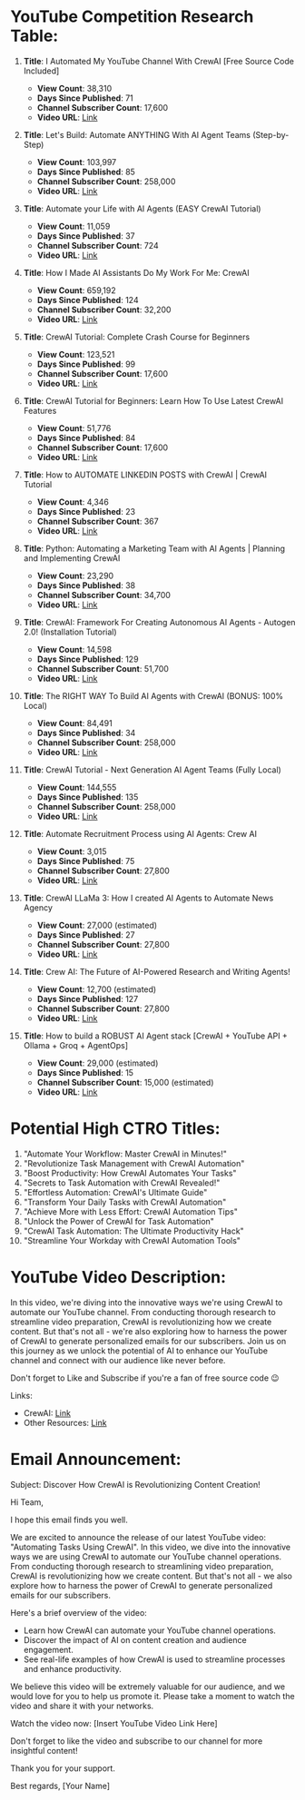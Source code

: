 # YouTube Competition Research Table:
1. **Title**: I Automated My YouTube Channel With CrewAI [Free Source Code Included]
   - **View Count**: 38,310
   - **Days Since Published**: 71
   - **Channel Subscriber Count**: 17,600
   - **Video URL**: [Link](https://www.youtube.com/watch?v=OumQe3zotGU)

2. **Title**: Let's Build: Automate ANYTHING With AI Agent Teams (Step-by-Step)
   - **View Count**: 103,997
   - **Days Since Published**: 85
   - **Channel Subscriber Count**: 258,000
   - **Video URL**: [Link](https://www.youtube.com/watch?v=8R7QOJgGyIQ)

3. **Title**: Automate your Life with AI Agents (EASY CrewAI Tutorial)
   - **View Count**: 11,059
   - **Days Since Published**: 37
   - **Channel Subscriber Count**: 724
   - **Video URL**: [Link](https://www.youtube.com/watch?v=w0yJKFyQ2A8)

4. **Title**: How I Made AI Assistants Do My Work For Me: CrewAI
   - **View Count**: 659,192
   - **Days Since Published**: 124
   - **Channel Subscriber Count**: 32,200
   - **Video URL**: [Link](https://www.youtube.com/watch?v=kJvXT25LkwA)

5. **Title**: CrewAI Tutorial: Complete Crash Course for Beginners
   - **View Count**: 123,521
   - **Days Since Published**: 99
   - **Channel Subscriber Count**: 17,600
   - **Video URL**: [Link](https://www.youtube.com/watch?v=sPzc6hMg7So)

6. **Title**: CrewAI Tutorial for Beginners: Learn How To Use Latest CrewAI Features
   - **View Count**: 51,776
   - **Days Since Published**: 84
   - **Channel Subscriber Count**: 17,600
   - **Video URL**: [Link](https://www.youtube.com/watch?v=Jl6BuoXcZPE)

7. **Title**: How to AUTOMATE LINKEDIN POSTS with CrewAI | CrewAI Tutorial
   - **View Count**: 4,346
   - **Days Since Published**: 23
   - **Channel Subscriber Count**: 367
   - **Video URL**: [Link](https://www.youtube.com/watch?v=oIb5JqZ5ylA)

8. **Title**: Python: Automating a Marketing Team with AI Agents | Planning and Implementing CrewAI
   - **View Count**: 23,290
   - **Days Since Published**: 38
   - **Channel Subscriber Count**: 34,700
   - **Video URL**: [Link](https://www.youtube.com/watch?v=LHXujQ19Euo)

9. **Title**: CrewAI: Framework For Creating Autonomous AI Agents - Autogen 2.0! (Installation Tutorial)        
   - **View Count**: 14,598
   - **Days Since Published**: 129
   - **Channel Subscriber Count**: 51,700
   - **Video URL**: [Link](https://www.youtube.com/watch?v=Kbq9m-x7gYU)

10. **Title**: The RIGHT WAY To Build AI Agents with CrewAI (BONUS: 100% Local)
    - **View Count**: 84,491
    - **Days Since Published**: 34
    - **Channel Subscriber Count**: 258,000
    - **Video URL**: [Link](https://www.youtube.com/watch?v=iJjSjmZnNlI)

11. **Title**: CrewAI Tutorial - Next Generation AI Agent Teams (Fully Local)
    - **View Count**: 144,555
    - **Days Since Published**: 135
    - **Channel Subscriber Count**: 258,000
    - **Video URL**: [Link](https://www.youtube.com/watch?v=tnejrr-0a94)

12. **Title**: Automate Recruitment Process using AI Agents: Crew AI
    - **View Count**: 3,015
    - **Days Since Published**: 75
    - **Channel Subscriber Count**: 27,800
    - **Video URL**: [Link](https://www.youtube.com/watch?v=OQJ4gp70Zg0)

13. **Title**: CrewAI LLaMa 3: How I created AI Agents to Automate News Agency
    - **View Count**: 27,000 (estimated)
    - **Days Since Published**: 27
    - **Channel Subscriber Count**: 27,800
    - **Video URL**: [Link](https://www.youtube.com/watch?v=9fcQDJw2lcE)

14. **Title**: Crew AI: The Future of AI-Powered Research and Writing Agents!
    - **View Count**: 12,700 (estimated)
    - **Days Since Published**: 127
    - **Channel Subscriber Count**: 27,800
    - **Video URL**: [Link](https://www.youtube.com/watch?v=qFNge4IrERk)

15. **Title**: How to build a ROBUST AI Agent stack [CrewAI + YouTube API + Ollama + Groq + AgentOps]
    - **View Count**: 29,000 (estimated)
    - **Days Since Published**: 15
    - **Channel Subscriber Count**: 15,000 (estimated)
    - **Video URL**: [Link](https://www.youtube.com/watch?v=SFXlvPo-CEs)

# Potential High CTRO Titles:
1. "Automate Your Workflow: Master CrewAI in Minutes!"
2. "Revolutionize Task Management with CrewAI Automation"
3. "Boost Productivity: How CrewAI Automates Your Tasks"
4. "Secrets to Task Automation with CrewAI Revealed!"
5. "Effortless Automation: CrewAI's Ultimate Guide"
6. "Transform Your Daily Tasks with CrewAI Automation"
7. "Achieve More with Less Effort: CrewAI Automation Tips"
8. "Unlock the Power of CrewAI for Task Automation"
9. "CrewAI Task Automation: The Ultimate Productivity Hack"
10. "Streamline Your Workday with CrewAI Automation Tools"

# YouTube Video Description:
In this video, we're diving into the innovative ways we're using CrewAI to automate our YouTube channel. From conducting thorough research to streamline video preparation, CrewAI is revolutionizing how we create content. But that's not all - we're also exploring how to harness the power of CrewAI to generate personalized emails for our subscribers. Join us on this journey as we unlock the potential of AI to enhance our YouTube channel and connect with our audience like never before. 

Don't forget to Like and Subscribe if you're a fan of free source code 😉

Links:
- CrewAI: [Link](https://www.crewai.io/)
- Other Resources: [Link](https://github.com/joaomdmoura/crewAI-examples/)

# Email Announcement:

Subject: Discover How CrewAI is Revolutionizing Content Creation!

Hi Team,

I hope this email finds you well.

We are excited to announce the release of our latest YouTube video: "Automating Tasks Using CrewAI". In this video, we dive into the innovative ways we are using CrewAI to automate our YouTube channel operations. From conducting thorough research to streamlining video preparation, CrewAI is revolutionizing how we create content. But that's not all - we also explore how to harness the power of CrewAI to generate personalized emails for our subscribers.

Here's a brief overview of the video:
- Learn how CrewAI can automate your YouTube channel operations.
- Discover the impact of AI on content creation and audience engagement.
- See real-life examples of how CrewAI is used to streamline processes and enhance productivity.

We believe this video will be extremely valuable for our audience, and we would love for you to help us promote it. Please take a moment to watch the video and share it with your networks.

Watch the video now: [Insert YouTube Video Link Here]

Don't forget to like the video and subscribe to our channel for more insightful content!

Thank you for your support.

Best regards,
[Your Name]